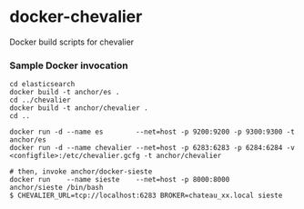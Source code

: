 # docker-chevalier
Docker build scripts for chevalier

### Sample Docker invocation

    cd elasticsearch
    docker build -t anchor/es .
    cd ../chevalier
    docker build -t anchor/chevalier .
    cd ..

    docker run -d --name es        --net=host -p 9200:9200 -p 9300:9300 -t anchor/es
    docker run -d --name chevalier --net=host -p 6283:6283 -p 6284:6284 -v <configfile>:/etc/chevalier.gcfg -t anchor/chevalier

    # then, invoke anchor/docker-sieste
    docker run    --name sieste    --net=host -p 8000:8000                 anchor/sieste /bin/bash
    $ CHEVALIER_URL=tcp://localhost:6283 BROKER=chateau_xx.local sieste

